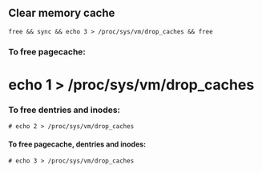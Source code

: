 ## Clear memory cache

````
free && sync && echo 3 > /proc/sys/vm/drop_caches && free
 ````
 
### To free pagecache:

# echo 1 > /proc/sys/vm/drop_caches

### To free dentries and inodes:

````
# echo 2 > /proc/sys/vm/drop_caches
````

#### To free pagecache, dentries and inodes:

````
# echo 3 > /proc/sys/vm/drop_caches
````
